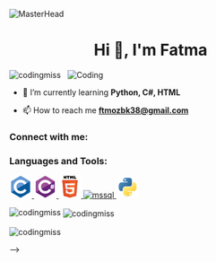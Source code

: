 

![MasterHead](https://gifdb.com/images/high/coding-skills-loading-dk68v8z0hevjpuiv.gif)

<h1 align="center">Hi 👋, I'm Fatma</h1>

<img align="right" alt="Coding" width="400" src="https://cdnb.artstation.com/p/assets/images/images/028/991/999/original/anna-havrylyukh-.gif?1596125112">





<p align="left"> <img src="https://komarev.com/ghpvc/?username=codingmiss&label=Profile%20views&color=0e75b6&style=flat" alt="codingmiss" /> </p>

- 🌱 I’m currently learning **Python, C#, HTML**

- 📫 How to reach me **ftmozbk38@gmail.com**

<h3 align="left">Connect with me:</h3>
<p align="left">
</p>

<h3 align="left">Languages and Tools:</h3>
<p align="left"> <a href="https://www.cprogramming.com/" target="_blank" rel="noreferrer"> <img src="https://raw.githubusercontent.com/devicons/devicon/master/icons/c/c-original.svg" alt="c" width="40" height="40"/> </a> <a href="https://www.w3schools.com/cs/" target="_blank" rel="noreferrer"> <img src="https://raw.githubusercontent.com/devicons/devicon/master/icons/csharp/csharp-original.svg" alt="csharp" width="40" height="40"/> </a> <a href="https://www.w3.org/html/" target="_blank" rel="noreferrer"> <img src="https://raw.githubusercontent.com/devicons/devicon/master/icons/html5/html5-original-wordmark.svg" alt="html5" width="40" height="40"/> </a> <a href="https://www.microsoft.com/en-us/sql-server" target="_blank" rel="noreferrer"> <img src="https://www.svgrepo.com/show/303229/microsoft-sql-server-logo.svg" alt="mssql" width="40" height="40"/> </a> <a href="https://www.python.org" target="_blank" rel="noreferrer"> <img src="https://raw.githubusercontent.com/devicons/devicon/master/icons/python/python-original.svg" alt="python" width="40" height="40"/> </a> </p>

<p><img align="left" src="https://github-readme-stats.vercel.app/api/top-langs?username=codingmiss&show_icons=true&locale=en&layout=compact" alt="codingmiss" /></p>

<p>&nbsp;<img align="center" src="https://github-readme-stats.vercel.app/api?username=codingmiss&show_icons=true&locale=en" alt="codingmiss" /></p>

<p><img align="center" src="https://github-readme-streak-stats.herokuapp.com/?user=codingmiss&" alt="codingmiss" /></p>

<!--
**Codingmiss/Codingmiss** is a ✨ _special_ ✨ repository because its `README.md` (this file) appears on your GitHub profile.

Here are some ideas to get you started:

- 🔭 I’m currently working on ...
- 🌱 I’m currently learning ...
- 👯 I’m looking to collaborate on ...
- 🤔 I’m looking for help with ...
- 💬 Ask me about ...
- 📫 How to reach me: ...
- 😄 Pronouns: ...
- ⚡ Fun fact: ...
-->
-->
